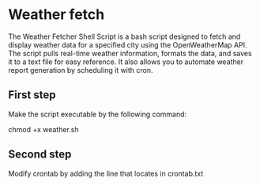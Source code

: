 # Weather fetch

The Weather Fetcher Shell Script is a bash script designed to fetch and display weather data for a specified city using the OpenWeatherMap API. The script pulls real-time weather information, formats the data, and saves it to a text file for easy reference. It also allows you to automate weather report generation by scheduling it with cron.

## First step
Make the script executable by the following command:

chmod +x weather.sh

## Second step

Modify crontab by adding the line that locates in crontab.txt
